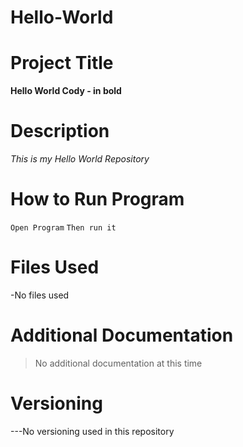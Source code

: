 # Hello-World
# Project Title
**Hello World Cody - in bold**
# Description
*This is my Hello World Repository*
# How to Run Program
`Open Program`
`Then run it`
# Files Used
-No files used
# Additional Documentation
> No additional documentation at this time
# Versioning
---No versioning used in this repository

